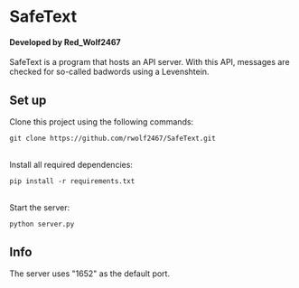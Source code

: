 # SafeText
#### Developed by Red_Wolf2467

SafeText is a program that hosts an API server. With this API, messages are checked for so-called badwords using a Levenshtein. 


## Set up
Clone this project using the following commands:
```
git clone https://github.com/rwolf2467/SafeText.git
```
<br>
Install all required dependencies:

```pip
pip install -r requirements.txt
```

<br>
Start the server:

```
python server.py
```

## Info
The server uses "1652" as the default port.
